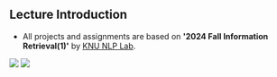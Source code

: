 ## Lecture Introduction
- All projects and assignments are based on **'2024 Fall Information Retrieval(1)'** by [KNU NLP Lab](https://leeck10.github.io/).

<img src="https://img.shields.io/badge/Python-3776AB?style=for-the-badge&logo=Python&logoColor=white"> <img src="https://img.shields.io/badge/Jupyter-F37626?style=for-the-badge&logo=Jupyter&logoColor=white">
